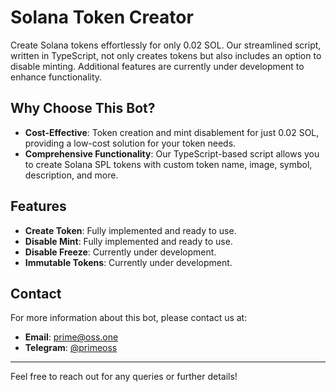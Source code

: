 # Solana Token Creator

Create Solana tokens effortlessly for only 0.02 SOL. Our streamlined script, written in TypeScript, not only creates tokens but also includes an option to disable minting. Additional features are currently under development to enhance functionality.

## Why Choose This Bot?

- **Cost-Effective**: Token creation and mint disablement for just 0.02 SOL, providing a low-cost solution for your token needs.
- **Comprehensive Functionality**: Our TypeScript-based script allows you to create Solana SPL tokens with custom token name, image, symbol, description, and more.

## Features

- **Create Token**: Fully implemented and ready to use.
- **Disable Mint**: Fully implemented and ready to use.
- **Disable Freeze**: Currently under development.
- **Immutable Tokens**: Currently under development.

## Contact

For more information about this bot, please contact us at:

- **Email**: [prime@oss.one](mailto:prime@oss.one)
- **Telegram**: [@primeoss](https://t.me/primeoss)

---

Feel free to reach out for any queries or further details!
